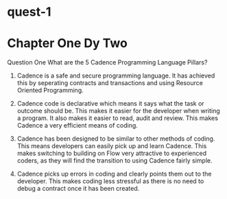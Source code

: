 # quest-1

# Chapter One Dy Two

Question One   What are the 5 Cadence Programming Language Pillars?

1.   Cadence is a safe and secure programming language.   It has achieved this by seperating contracts and transactions and using Resource Oriented Programming.

2.  Cadence code is declarative which means it says what the task or outcome should be.   This makes it easier for the developer when writing a program.   It also makes it easier to read, audit and review.   This makes Cadence a very efficient means of coding.

3.  Cadence has been designed to be similar to other methods of coding.   This means developers can easily pick up and learn Cadence.  This makes switching to building on Flow very attractive to experienced coders, as they will find the transition to using Cadence fairly simple.

4.  Cadence picks up errors in coding and clearly points them out to the developer.   This makes coding less stressful as there is no need to debug a contract once it has been created. 
